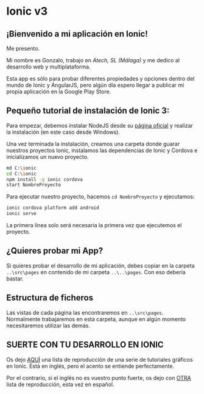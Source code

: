 # Ionic v3
## ¡Bienvenido a mi aplicación en Ionic!

Me presento.

Mi nombre es Gonzalo, trabajo en *Atech, SL (Málaga)* y me dedico al desarrollo web y multiplataforma.

Esta app es sólo para probar diferentes propiedades y opciones dentro del mundo de Ionic y ÁngularJS, pero algún día espero llegar a publicar mi propia aplicación en la Google Play Store.

## Pequeño tutorial de instalación de Ionic 3:

Para empezar, debemos instalar NodeJS desde su [página oficial](https://nodejs.org/es/download/) y realizar la instalación (en este caso desde Windows).

Una vez terminada la instalación, creamos una carpeta donde guarar nuestros proyectos Ionic, instalamos las dependencias de Ionic y Cordova e inicializamos un nuevo proyecto.

```bash
md C:\ionic
cd C:\ionic
npm install -g ionic cordova
start NombreProyecto
```

Para ejecutar nuestro proyecto, hacemos `cd NombreProyecto` y ejecutamos:

```bash
ionic cordova platform add android
ionic serve
```

La primera línea solo será necesaria la primera vez que ejecutemos el proyecto.

## ¿Quieres probar mi App?
Si quieres probar el desarrollo de mi aplicación, debes copiar en la carpeta `..\src\pages` en contenido de mi carpeta `..\..\pages`.
Con eso debería bastar.

## Estructura de ficheros

Las vistas de cada página las encontraremos en `..\src\pages`. Normalmente trabajaremos en esta carpeta, aunque en algún momento necesitaremos utilizar las demás.

## SUERTE CON TU DESARROLLO EN IONIC
Os dejo [AQUÍ](https://www.youtube.com/playlist?list=PLYxzS__5yYQng-XnJhB21Jc7NW1OIaqct) una lista de reproducción de una serie de tutoriales gráficos en Ionic. Está en inglés, pero el acento se entiende perfectamente.

Por el contrario, si el inglés no es vuestro punto fuerte, os dejo con [OTRA](https://www.youtube.com/playlist?list=PLYPjmy5IVxT-7FV0uzpG2izFhGoE0Hq2y) lista de reproducción, esta vez en español.
